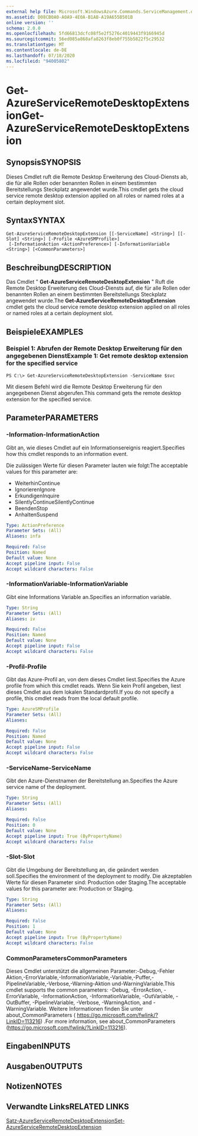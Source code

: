 ```yaml
---
external help file: Microsoft.WindowsAzure.Commands.ServiceManagement.dll-Help.xml
ms.assetid: D08CB0A0-A0A9-4E0A-B1AB-A19A655B501B
online version: ''
schema: 2.0.0
ms.openlocfilehash: 5fd66813dcfc08f5e2f5276c4019443f9166945d
ms.sourcegitcommit: 56ed085a868afa8263f8eb0f755b5822f5c29532
ms.translationtype: MT
ms.contentlocale: de-DE
ms.lasthandoff: 07/18/2020
ms.locfileid: "94005802"
---
```

# <span data-ttu-id="a24cc-101">Get-AzureServiceRemoteDesktopExtension</span><span class="sxs-lookup"><span data-stu-id="a24cc-101">Get-AzureServiceRemoteDesktopExtension</span></span>

## <span data-ttu-id="a24cc-102">Synopsis</span><span class="sxs-lookup"><span data-stu-id="a24cc-102">SYNOPSIS</span></span>
<span data-ttu-id="a24cc-103">Dieses Cmdlet ruft die Remote Desktop Erweiterung des Cloud-Diensts ab, die für alle Rollen oder benannten Rollen in einem bestimmten Bereitstellungs Steckplatz angewendet wurde.</span><span class="sxs-lookup"><span data-stu-id="a24cc-103">This cmdlet gets the cloud service remote desktop extension applied on all roles or named roles at a certain deployment slot.</span></span>

## <span data-ttu-id="a24cc-104">Syntax</span><span class="sxs-lookup"><span data-stu-id="a24cc-104">SYNTAX</span></span>

```
Get-AzureServiceRemoteDesktopExtension [[-ServiceName] <String>] [[-Slot] <String>] [-Profile <AzureSMProfile>]
 [-InformationAction <ActionPreference>] [-InformationVariable <String>] [<CommonParameters>]
```

## <span data-ttu-id="a24cc-105">Beschreibung</span><span class="sxs-lookup"><span data-stu-id="a24cc-105">DESCRIPTION</span></span>
<span data-ttu-id="a24cc-106">Das Cmdlet " **Get-AzureServiceRemoteDesktopExtension** " Ruft die Remote Desktop Erweiterung des Cloud-Diensts auf, die für alle Rollen oder benannten Rollen an einem bestimmten Bereitstellungs Steckplatz angewendet wurde.</span><span class="sxs-lookup"><span data-stu-id="a24cc-106">The **Get-AzureServiceRemoteDesktopExtension** cmdlet gets the cloud service remote desktop extension applied on all roles or named roles at a certain deployment slot.</span></span>

## <span data-ttu-id="a24cc-107">Beispiele</span><span class="sxs-lookup"><span data-stu-id="a24cc-107">EXAMPLES</span></span>

### <span data-ttu-id="a24cc-108">Beispiel 1: Abrufen der Remote Desktop Erweiterung für den angegebenen Dienst</span><span class="sxs-lookup"><span data-stu-id="a24cc-108">Example 1: Get remote desktop extension for the specified service</span></span>
```
PS C:\> Get-AzureServiceRemoteDesktopExtension -ServiceName $svc
```

<span data-ttu-id="a24cc-109">Mit diesem Befehl wird die Remote Desktop Erweiterung für den angegebenen Dienst abgerufen.</span><span class="sxs-lookup"><span data-stu-id="a24cc-109">This command gets the remote desktop extension for the specified service.</span></span>

## <span data-ttu-id="a24cc-110">Parameter</span><span class="sxs-lookup"><span data-stu-id="a24cc-110">PARAMETERS</span></span>

### <span data-ttu-id="a24cc-111">-Information</span><span class="sxs-lookup"><span data-stu-id="a24cc-111">-InformationAction</span></span>
<span data-ttu-id="a24cc-112">Gibt an, wie dieses Cmdlet auf ein Informationsereignis reagiert.</span><span class="sxs-lookup"><span data-stu-id="a24cc-112">Specifies how this cmdlet responds to an information event.</span></span>

<span data-ttu-id="a24cc-113">Die zulässigen Werte für diesen Parameter lauten wie folgt:</span><span class="sxs-lookup"><span data-stu-id="a24cc-113">The acceptable values for this parameter are:</span></span>

- <span data-ttu-id="a24cc-114">Weiterhin</span><span class="sxs-lookup"><span data-stu-id="a24cc-114">Continue</span></span>
- <span data-ttu-id="a24cc-115">Ignorieren</span><span class="sxs-lookup"><span data-stu-id="a24cc-115">Ignore</span></span>
- <span data-ttu-id="a24cc-116">Erkundigen</span><span class="sxs-lookup"><span data-stu-id="a24cc-116">Inquire</span></span>
- <span data-ttu-id="a24cc-117">SilentlyContinue</span><span class="sxs-lookup"><span data-stu-id="a24cc-117">SilentlyContinue</span></span>
- <span data-ttu-id="a24cc-118">Beenden</span><span class="sxs-lookup"><span data-stu-id="a24cc-118">Stop</span></span>
- <span data-ttu-id="a24cc-119">Anhalten</span><span class="sxs-lookup"><span data-stu-id="a24cc-119">Suspend</span></span>

```yaml
Type: ActionPreference
Parameter Sets: (All)
Aliases: infa

Required: False
Position: Named
Default value: None
Accept pipeline input: False
Accept wildcard characters: False
```

### <span data-ttu-id="a24cc-120">-InformationVariable</span><span class="sxs-lookup"><span data-stu-id="a24cc-120">-InformationVariable</span></span>
<span data-ttu-id="a24cc-121">Gibt eine Informations Variable an.</span><span class="sxs-lookup"><span data-stu-id="a24cc-121">Specifies an information variable.</span></span>

```yaml
Type: String
Parameter Sets: (All)
Aliases: iv

Required: False
Position: Named
Default value: None
Accept pipeline input: False
Accept wildcard characters: False
```

### <span data-ttu-id="a24cc-122">-Profil</span><span class="sxs-lookup"><span data-stu-id="a24cc-122">-Profile</span></span>
<span data-ttu-id="a24cc-123">Gibt das Azure-Profil an, von dem dieses Cmdlet liest.</span><span class="sxs-lookup"><span data-stu-id="a24cc-123">Specifies the Azure profile from which this cmdlet reads.</span></span>
<span data-ttu-id="a24cc-124">Wenn Sie kein Profil angeben, liest dieses Cmdlet aus dem lokalen Standardprofil.</span><span class="sxs-lookup"><span data-stu-id="a24cc-124">If you do not specify a profile, this cmdlet reads from the local default profile.</span></span>

```yaml
Type: AzureSMProfile
Parameter Sets: (All)
Aliases: 

Required: False
Position: Named
Default value: None
Accept pipeline input: False
Accept wildcard characters: False
```

### <span data-ttu-id="a24cc-125">-ServiceName</span><span class="sxs-lookup"><span data-stu-id="a24cc-125">-ServiceName</span></span>
<span data-ttu-id="a24cc-126">Gibt den Azure-Dienstnamen der Bereitstellung an.</span><span class="sxs-lookup"><span data-stu-id="a24cc-126">Specifies the Azure service name of the deployment.</span></span>

```yaml
Type: String
Parameter Sets: (All)
Aliases: 

Required: False
Position: 0
Default value: None
Accept pipeline input: True (ByPropertyName)
Accept wildcard characters: False
```

### <span data-ttu-id="a24cc-127">-Slot</span><span class="sxs-lookup"><span data-stu-id="a24cc-127">-Slot</span></span>
<span data-ttu-id="a24cc-128">Gibt die Umgebung der Bereitstellung an, die geändert werden soll.</span><span class="sxs-lookup"><span data-stu-id="a24cc-128">Specifies the environment of the deployment to modify.</span></span>
<span data-ttu-id="a24cc-129">Die akzeptablen Werte für diesen Parameter sind: Production oder Staging.</span><span class="sxs-lookup"><span data-stu-id="a24cc-129">The acceptable values for this parameter are: Production or Staging.</span></span>

```yaml
Type: String
Parameter Sets: (All)
Aliases: 

Required: False
Position: 1
Default value: None
Accept pipeline input: True (ByPropertyName)
Accept wildcard characters: False
```

### <span data-ttu-id="a24cc-130">CommonParameters</span><span class="sxs-lookup"><span data-stu-id="a24cc-130">CommonParameters</span></span>
<span data-ttu-id="a24cc-131">Dieses Cmdlet unterstützt die allgemeinen Parameter:-Debug,-Fehler Aktion,-ErrorVariable,-InformationVariable,-Variable,-Puffer,-PipelineVariable,-Verbose,-Warning-Aktion und-WarningVariable.</span><span class="sxs-lookup"><span data-stu-id="a24cc-131">This cmdlet supports the common parameters: -Debug, -ErrorAction, -ErrorVariable, -InformationAction, -InformationVariable, -OutVariable, -OutBuffer, -PipelineVariable, -Verbose, -WarningAction, and -WarningVariable.</span></span> <span data-ttu-id="a24cc-132">Weitere Informationen finden Sie unter about_CommonParameters ( https://go.microsoft.com/fwlink/?LinkID=113216) .</span><span class="sxs-lookup"><span data-stu-id="a24cc-132">For more information, see about_CommonParameters (https://go.microsoft.com/fwlink/?LinkID=113216).</span></span>

## <span data-ttu-id="a24cc-133">Eingaben</span><span class="sxs-lookup"><span data-stu-id="a24cc-133">INPUTS</span></span>

## <span data-ttu-id="a24cc-134">Ausgaben</span><span class="sxs-lookup"><span data-stu-id="a24cc-134">OUTPUTS</span></span>

## <span data-ttu-id="a24cc-135">Notizen</span><span class="sxs-lookup"><span data-stu-id="a24cc-135">NOTES</span></span>

## <span data-ttu-id="a24cc-136">Verwandte Links</span><span class="sxs-lookup"><span data-stu-id="a24cc-136">RELATED LINKS</span></span>

[<span data-ttu-id="a24cc-137">Satz-AzureServiceRemoteDesktopExtension</span><span class="sxs-lookup"><span data-stu-id="a24cc-137">Set-AzureServiceRemoteDesktopExtension</span></span>](./Set-AzureServiceRemoteDesktopExtension.md)


